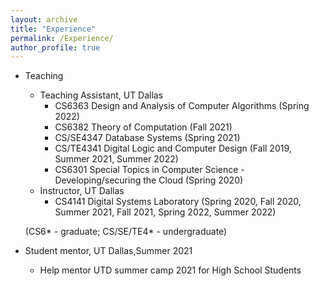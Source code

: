 ```yaml
---
layout: archive
title: "Experience"
permalink: /Experience/
author_profile: true
---
```

* Teaching 
    * Teaching Assistant, UT Dallas
        * CS6363 Design and Analysis of Computer Algorithms (Spring 2022)
        * CS6382 Theory of Computation (Fall 2021)    
        * CS/SE4347 Database Systems (Spring 2021)
        * CS/TE4341 Digital Logic and Computer Design (Fall 2019, Summer 2021, Summer 2022)
        * CS6301 Special Topics in Computer Science - Developing/securing the Cloud (Spring 2020)
     * Instructor, UT Dallas
        * CS4141 Digital Systems Laboratory (Spring 2020, Fall 2020, Summer 2021, Fall 2021, Spring 2022, Summer 2022)<br/>

  (CS6* - graduate; CS/SE/TE4* - undergraduate)

* Student mentor, UT Dallas,Summer 2021
    * Help mentor UTD summer camp 2021 for High School Students 
